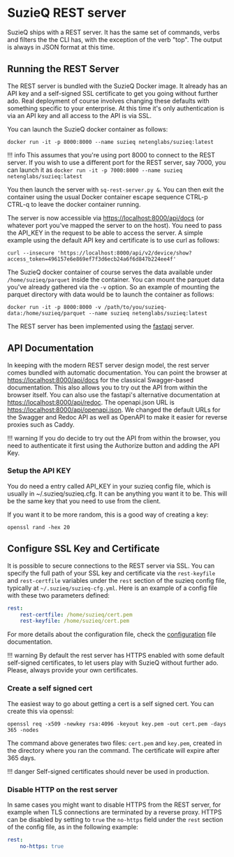 # SuzieQ REST server

SuzieQ ships with a REST server. It has the same set of commands, verbs and filters the the CLI has, with the exception of the verb "top". The output is always in JSON format at this time.

## Running the REST Server

The REST server is bundled with the SuzieQ Docker image. It already has an API key and a self-signed SSL certificate to get you going without further ado. Real deployment of course involves changing these defaults with something specific to your enterprise. At this time it's only authentication
is via an API key and all access to the API is via SSL.

You can launch the SuzieQ docker container as follows:

```shell
docker run -it -p 8000:8000 --name suzieq netenglabs/suzieq:latest
```

!!! info
    This assumes that you're using port 8000 to connect to the REST server. If you wish to use a different port for the REST server, say 7000, you can launch it as ```docker run -it -p 7000:8000 --name suzieq netenglabs/suzieq:latest```

You then launch the server with ```sq-rest-server.py &```. You can then exit the container using the usual Docker container escape sequence CTRL-p CTRL-q to leave the docker container running.

The server is now accessible via [https://localhost:8000/api/docs](https://localhost:8000/api/docs) (or whatever port you've mapped the server to on the host). You need to pass the API_KEY in the request to be able to access the server. A simple example using the default API key and certificate is to use curl as follows:

```shell
curl --insecure 'https://localhost:8000/api/v2/device/show?access_token=496157e6e869ef7f3d6ecb24a6f6d847b224ee4f'
```

The SuzieQ docker container of course serves the data available under `/home/suzieq/parquet` inside the container. You can mount the parquet data you've already gathered via the `-v` option. So an example of mounting the parquet directory with data would be to launch the container as follows:

```shell
docker run -it -p 8000:8000 -v /path/to/you/suzieq-data:/home/suzieq/parquet --name suzieq netenglabs/suzieq:latest
```

The REST server has been implemented using the [fastapi](https://fastapi.tiangolo.com/) server.

## API Documentation

In keeping with the modern REST server design model, the rest server comes bundled with automatic documentation. You can point the browser at [https://localhost:8000/api/docs](https://localhost:8000/api/docs) for the classical Swagger-based documentation. This also allows you to try out the API from within the browser itself. You can also use the fastapi's alternative documentation at [https://localhost:8000/api/redoc](https://localhost:8000/api/redoc). The openapi.json URL is [https://localhost:8000/api/openapi.json](https://localhost:8000/api/openapi.json). We changed the default URLs for the Swagger and Redoc API as well as OpenAPI to make it easier for reverse proxies such as Caddy.

!!! warning
    If you do decide to try out the API from within the browser, you need to authenticate it first using the Authorize button and adding the API Key.

### Setup the API KEY

You do need a entry called API_KEY in your suzieq config file, which is usually in ~/.suzieq/suzieq.cfg.
It can be anything you want it to be. This will be the same key that you need to use from the client.

If you want it to be more random, this is a good way of creating a key:

```shell
openssl rand -hex 20
```

## Configure SSL Key and Certificate

It is possible to secure connections to the REST server via SSL. You can specify the full path of your SSL key and certificate via the ```rest-keyfile``` and ```rest-certfile``` variables under the `rest` section of the suzieq config file, typically at `~/.suzieq/suzieq-cfg.yml`. Here is an example of a config file with these two parameters defined:

```yaml
rest:
    rest-certfile: /home/suzieq/cert.pem
    rest-keyfile: /home/suzieq/cert.pem
```

For more details about the configuration file, check the [configuration](config_file.md) file documentation.

!!! warning
    By default the rest server has HTTPS enabled with some default self-signed certificates, to let users play with SuzieQ without further ado. Please, always provide your own certificates.

### Create a self signed cert

The easiest way to go about getting a cert is a self signed cert. You can create this via openssl:

```shell
openssl req -x509 -newkey rsa:4096 -keyout key.pem -out cert.pem -days 365 -nodes
```

The command above generates two files: `cert.pem` and `key.pem`, created in the directory where you ran the command. The certificate will expire after 365 days.

!!! danger
    Self-signed certificates should never be used in production.


### Disable HTTP on the rest server

In same cases you might want to disable HTTPS from the REST server, for example when TLS connections are terminated by a reverse proxy.
HTTPS can be disabled by setting to `true` the `no-https` field under the `rest` section of the config file, as in the following example:

```yaml
rest:
    no-https: true
```
